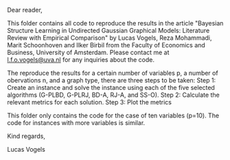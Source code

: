 Dear reader,

This folder contains all code to reproduce the results in the article "Bayesian Structure Learning in Undirected Gaussian Graphical Models: Literature Review with Empirical Comparison" by Lucas Vogels, Reza Mohammadi, Marit Schoonhoven and Ilker Birbil from the Faculty of Economics and Business, University of Amsterdam. Please contact me at l.f.o.vogels@uva.nl for any inquiries about the code.

The reproduce the results for a certain number of variables p, a number of obervations n, and a graph type, there are three steps to be taken:
Step 1: Create an instance and solve the instance using each of the five selected algorithms (G-PLBD, G-PLRJ, BD-A, RJ-A, and SS-O).
Step 2: Calculate the relevant metrics for each solution.
Step 3: Plot the metrics

This folder only contains the code for the case of ten variables (p=10). The code for instances with more variables is similar.

Kind regards,

Lucas Vogels


